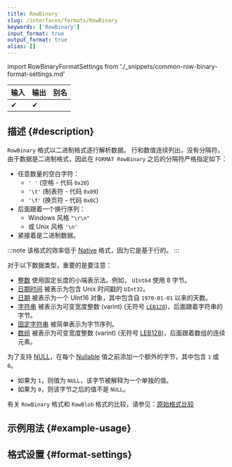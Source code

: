 ```yaml
---
title: RowBinary
slug: /interfaces/formats/RowBinary
keywords: ['RowBinary']
input_format: true
output_format: true
alias: []
---
```


import RowBinaryFormatSettings from './_snippets/common-row-binary-format-settings.md'

| 输入 | 输出 | 别名 |
|-------|--------|-------|
| ✔     | ✔      |       |

## 描述 {#description}

`RowBinary` 格式以二进制格式逐行解析数据。 
行和数值连续列出，没有分隔符。 
由于数据是二进制格式，因此在 `FORMAT RowBinary` 之后的分隔符严格指定如下： 

- 任意数量的空白字符：
  - `' '` (空格 - 代码 `0x20`)
  - `'\t'` (制表符 - 代码 `0x09`)
  - `'\f'` (换页符 - 代码 `0x0C`) 
- 后面跟着一个换行序列：
  - Windows 风格 `"\r\n"` 
  - 或 Unix 风格 `'\n'`
- 紧接着是二进制数据。

:::note
该格式的效率低于 [Native](../Native.md) 格式，因为它是基于行的。
:::

对于以下数据类型，重要的是要注意：

- [整数](../../../sql-reference/data-types/int-uint.md) 使用固定长度的小端表示法。例如， `UInt64` 使用 8 字节。
- [日期时间](../../../sql-reference/data-types/datetime.md) 被表示为包含 Unix 时间戳的 `UInt32`。
- [日期](../../../sql-reference/data-types/date.md) 被表示为一个 UInt16 对象，其中包含自 `1970-01-01` 以来的天数。
- [字符串](../../../sql-reference/data-types/string.md) 被表示为可变宽度整数 (varint) (无符号 [`LEB128`](https://en.wikipedia.org/wiki/LEB128))，后面跟着字符串的字节。
- [固定字符串](../../../sql-reference/data-types/fixedstring.md) 被简单表示为字节序列。
- [数组](../../../sql-reference/data-types/array.md) 被表示为可变宽度整数 (varint) (无符号 [LEB128](https://en.wikipedia.org/wiki/LEB128))，后面跟着数组的连续元素。

为了支持 [NULL](/sql-reference/syntax#null)，在每个 [Nullable](/sql-reference/data-types/nullable.md) 值之前添加一个额外的字节，其中包含 `1` 或 `0`。 
- 如果为 `1`，则值为 `NULL`，该字节被解释为一个单独的值。 
- 如果为 `0`，则该字节之后的值不是 `NULL`。

有关 `RowBinary` 格式和 `RawBlob` 格式的比较，请参见：[原始格式比较](../RawBLOB.md/#raw-formats-comparison)

## 示例用法 {#example-usage}

## 格式设置 {#format-settings}

<RowBinaryFormatSettings/>
